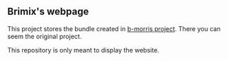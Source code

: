 ## Brimix's webpage

This project stores the bundle created in [b-morris project](https://github.com/Brimix/b-morris). There you can seem the original project.

This repository is only meant to display the website.
